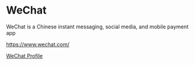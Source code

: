 # WeChat
WeChat is a Chinese instant messaging, social media, and mobile payment app

https://www.wechat.com/

[WeChat Profile](wechat.yaml)
